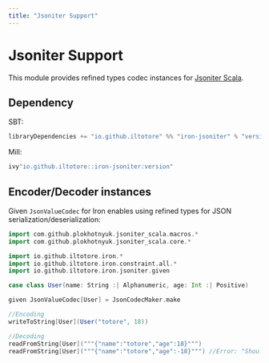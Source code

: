 ```yaml
---
title: "Jsoniter Support"
---
```


# Jsoniter Support

This module provides refined types codec instances for [Jsoniter Scala](https://github.com/plokhotnyuk/jsoniter-scala).

## Dependency

SBT: 

```scala
libraryDependencies += "io.github.iltotore" %% "iron-jsoniter" % "version"
```

Mill:

```scala
ivy"io.github.iltotore::iron-jsoniter:version"
```

## Encoder/Decoder instances

Given `JsonValueCodec` for Iron enables using refined types for JSON serialization/deserialization:

```scala
import com.github.plokhotnyuk.jsoniter_scala.macros.*
import com.github.plokhotnyuk.jsoniter_scala.core.*

import io.github.iltotore.iron.*
import io.github.iltotore.iron.constraint.all.*
import io.github.iltotore.iron.jsoniter.given

case class User(name: String :| Alphanumeric, age: Int :| Positive)

given JsonValueCodec[User] = JsonCodecMaker.make

//Encoding
writeToString[User](User("totore", 18))

//Decoding
readFromString[User]("""{"name":"totore","age":18}""")
readFromString[User]("""{"name":"totore","age":-18}""") //Error: "Should be positive"
```

